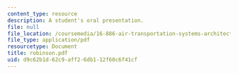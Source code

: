 ```yaml
---
content_type: resource
description: A student's oral presentation.
file: null
file_location: /coursemedia/16-886-air-transportation-systems-architecting-spring-2004/d9c62b1d62c9aff26db112f60c6f41cf_robinson.pdf
file_type: application/pdf
resourcetype: Document
title: robinson.pdf
uid: d9c62b1d-62c9-aff2-6db1-12f60c6f41cf
---
```

